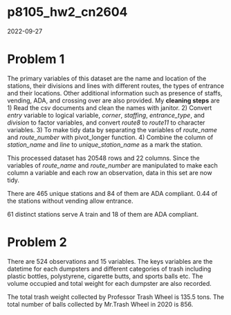 p8105_hw2_cn2604
================
2022-09-27

# Problem 1

The primary variables of this dataset are the name and location of the
stations, their divisions and lines with different routes, the types of
entrance and their locations. Other additional information such as
presence of staffs, vending, ADA, and crossing over are also provided.
My **cleaning steps** are 1) Read the csv documents and clean the names
with janitor. 2) Convert *entry* variable to logical variable, *corner*,
*staffing*, *entrance_type*, and *division* to factor variables, and
convert *route8* to *route11* to character variables. 3) To make tidy
data by separating the variables of *route_name* and *route_number* with
pivot_longer function. 4) Combine the column of *station_name* and
*line* to *unique_station_name* as a mark the station.

This processed dataset has 20548 rows and 22 columns. Since the
variables of *route_name* and *route_number* are manipulated to make
each column a variable and each row an observation, data in this set are
now tidy.

There are 465 unique stations and 84 of them are ADA compliant. 0.44 of
the stations without vending allow entrance.

61 distinct stations serve A train and 18 of them are ADA compliant.

# Problem 2

There are 524 observations and 15 variables. The keys variables are the
datetime for each dumpsters and different categories of trash including
plastic bottles, polystyrene, cigarette butts, and sports balls etc. The
volume occupied and total weight for each dumpster are also recorded.

The total trash weight collected by Professor Trash Wheel is 135.5 tons.
The total number of balls collected by Mr.Trash Wheel in 2020 is 856.
